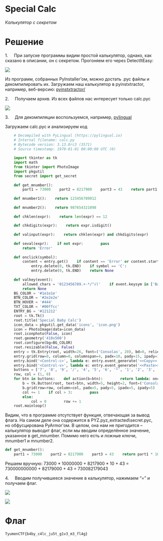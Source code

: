 # Special Calc

_Калькулятор с секретом_

# Решение
1.     При запуске программы видим простой калькулятор, однако, как сказано в описании, он с секретом. Прогоняем его через DetectItEasy:

![](Pasted%20image%2020250419023738.png)

Из программ, собранных PyInstaller’ом, можно достать .pyc файлы и декомпилировать их. Загружаем наш калькулятор в pyinstxtractor, например, веб-версию: [pyinstxtractor/](https://pyinstxtractor-web.netlify.app/)

2.     Получаем архив. Из всех файлов нас интересует только calc.pyc

![](Pasted%20image%2020250419023746.png)

3.     Для декомпиляции воспользуемся, например, [pylingual](https://pylingual.io/)

Загружаем calc.pyc и анализируем код
```python
	# Decompiled with PyLingual (https://pylingual.io)  
	# Internal filename: calc.py  
	# Bytecode version: 3.13.0rc3 (3571)  
	# Source timestamp: 1970-01-01 00:00:00 UTC (0)  
  
	import tkinter as tk  
	import math  
	from tkinter import PhotoImage  
	import pkgutil  
	from secret import get_secret  
	  
	def get_mnumber():  
	    part1 = 73000    part2 = 8217900    part3 = 43    return part1 * 10000000 + part2 * 10 + part3  
	  
	def mnumber1():    return 123456789012  
	  
	def mnumber2():    return 987654321098  
	  
	def chklen(expr):    return len(expr) == 12  
	  
	def chkdigits(expr):    return expr.isdigit()  
	  
	def valinput(expr):    return chklen(expr) and chkdigits(expr)  
	  
	def seval(expr):    if not expr:        pass  
	    return 'Error'  
	  
	def onclick(symbol):  
	    content = entry.get()    if content == 'Error' or content.startswith('TyumenCTF{'):  
	        entry.delete(0, tk.END)    if symbol == 'C':  
	        entry.delete(0, tk.END)    return None  
	  
	def valkey(event):  
	    allowed_chars = '0123456789.+-*/^√('    if event.keysym in ['BackSpace', 'Control_L', 'Control_R']:        pass  
	    return None  
	BG_COLOR = '#1e1e1e'  
	BTN_COLOR = '#2e2e2e'  
	BTN_HOVER = '#444'  
	TXT_COLOR = '#00ffcc'  
	ENTRY_BG = '#121212'  
	root = tk.Tk()  
	root.title('Special Baby Calc')  
	icon_data = pkgutil.get_data('icons', 'icon.png')  
	icon = PhotoImage(data=icon_data)  
	root.iconphoto(False, icon)  
	root.geometry('410x500')  
	root.configure(bg=BG_COLOR)  
	root.resizable(False, False)  
	entry = tk.Entry(root, width=26, font=('Consolas', 20), bd=0, relief='flat', bg=ENTRY_BG, fg=TXT_COLOR, insertbackground=TXT_COLOR, justify='right')  
	entry.grid(row=0, column=0, columnspan=4, padx=10, pady=15, ipady=10)  
	entry.bind('<Control-c>', lambda e: entry.event_generate('<<Copy>>'))  
	entry.bind('<Control-v>', lambda e: entry.event_generate('<<Paste>>'))  
	buttons = ['7', '8', '9', '/', '4', '5', '6', '*', '1', '2', '3', '-', '0', '.', '=', '+', 'C', '^', '√']  
	row, col = (1, 0)  
	for btn in buttons:    def action(b=btn):        return lambda: onclick(b)  
	    b = tk.Button(root, text=btn, width=5, height=2, font=('Consolas', 14), bg=BTN_COLOR, fg='white', activebackground=BTN_HOVER, activeforeground=TXT_COLOR, relief='flat', command=action(btn))  
	    b.grid(row=row, column=col, padx=5, pady=5, ipadx=5, ipady=5)  
	    col += 1    if col > 3:        pass  
	    else:  
	        col = 0        row += 1  
	root.mainloop()
```
Видим, что в программе отсутствует функция, отвечающая за вывод флага. На самом деле она содержится в PYZ.pyz_extracted\secret.pyc, но обфусцирована PyArmor’ом. В целом, она нам не пригодится – калькулятор выводит флаг, если мы вводим определённое значение, указанное в get_mnumber. Помимо него есть и ложные ключи, mnumber1 и mnumber2.

```python
def get_mnumber():  
    part1 = 73000    part2 = 8217900    part3 = 43    return part1 * 10000000 + part2 * 10 + part3
```

Решаем вручную: 73000 * 10000000 + 8217900 * 10 + 43 = 730000000000 + 82179000 + 43 = 730082179043

4.     Вводим получившееся значение в калькулятор, нажимаем “=” и получаем флаг.

![](Pasted%20image%2020250419023800.png)

![](Pasted%20image%2020250419023810.png)

# Флаг
`TyumenCTF{b4by_c4lc_ju5t_g1v3_m3_fl4g}`